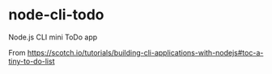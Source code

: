 # node-cli-todo

Node.js CLI mini ToDo app  

From https://scotch.io/tutorials/building-cli-applications-with-nodejs#toc-a-tiny-to-do-list  
